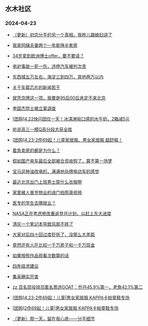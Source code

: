 ## 水木社区 
### 2024-04-23

+ [（更新）初恋分手的另一个真相，我昨儿跟媳妇讲了](https://www.mysmth.net/nForum/article/MyFamily/258194)

+ [我家阿姨夫妻两个一年能挣半套房](https://www.mysmth.net/nForum/article/WorkingLife/29889)

+ [34岁拿到欧洲博士offer，要不要读？](https://www.mysmth.net/nForum/article/PhD/1068360)

+ [电驴事故一死一伤，违停汽车被判次责](https://www.mysmth.net/nForum/article/AutoWorld/1944814114)

+ [东西城五万左右，海淀三到四万，其他两万以内](https://www.mysmth.net/nForum/article/OurEstate/2950836)

+ [关于车载芯片的新闻若干](https://www.mysmth.net/nForum/article/METech/478773)

+ [就凭京牌这一项，我要是95后00后肯定不来北京](https://www.mysmth.net/nForum/article/Property/2292)

+ [李国杰院士被立案调查](https://www.mysmth.net/nForum/article/QingJiao/861523)

+ [[团购]4.22快闪团仅一天！冰淇淋般口感的水牛奶，2箱减5元](https://www.mysmth.net/nForum/article/ADAgent_TG/1320478)

+ [听说高三一模Q高分段大获全胜](https://www.mysmth.net/nForum/article/PreUnivEdu/158484)

+ [[团购]4.23-2件69起！儿童家居服、男女家居服 超舒服！](https://www.mysmth.net/nForum/article/ADAgent_TG/1320551)

+ [着急卖房的都是为什么？](https://www.mysmth.net/nForum/article/OurEstate/2951565)

+ [假如国产电车最后全部被合资收购了，算不算一场梦](https://www.mysmth.net/nForum/article/GreenAuto/1550760)

+ [宝马这种油改电的，满满地杂牌电动车的感觉](https://www.mysmth.net/nForum/article/AutoWorld/1944814871)

+ [最近北京出门上班男士穿什么衣服啊](https://www.mysmth.net/nForum/article/WorkingLife/31007)

+ [家里被人冒充物业的进门拍照录视频](https://www.mysmth.net/nForum/article/FamilyLife/1766671801)

+ [医专的学生去哪就业？](https://www.mysmth.net/nForum/article/GaoKao/553555)

+ [NASA正在考虑修改重返登月计划，以赶上东大进度](https://www.mysmth.net/nForum/article/Aero/435973)

+ [清灰一个笔记本导致风扇不转了](https://www.mysmth.net/nForum/article/CompMarket/544318394)

+ [大家对后四十回过度贬低了，没那么大差距](https://www.mysmth.net/nForum/article/StoneStory/298452)

+ [竟然还有人在比较一千万房子和一千万现金](https://www.mysmth.net/nForum/article/Property/2018)

+ [如果按照作品观看次数算的话](https://www.mysmth.net/nForum/article/Movielife/7314)

+ [四年级求建议](https://www.mysmth.net/nForum/article/ChildEducation/2375183)

+ [集采确实厉害](https://www.mysmth.net/nForum/article/WorkingLife/30315)

+ [zz 百名现役球员匿名票选GOAT：乔丹45.9%第一，老詹42.1%第二](https://www.mysmth.net/nForum/article/BasketballForum/4909756)

+ [[团购]4.23-2件69起！儿童|男女家居服 KAPPA卡帕童鞋专场](https://www.mysmth.net/nForum/article/ADAgent_TG/1320551)

+ [[团购]2件69起！儿童|男女家居服 KAPPA卡帕童鞋专场](https://www.mysmth.net/nForum/article/ADAgent_TG/1320551)

+ [（更新）那一天，留在我心底——分手细节](https://www.mysmth.net/nForum/article/MyFamily/259177)

